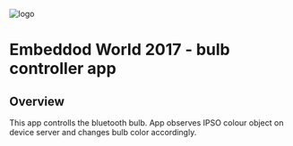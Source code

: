 ![logo](https://static.creatordev.io/logo-md-s.svg)

# Embeddod World 2017 - bulb controller app

## Overview

This app controlls the bluetooth bulb. App observes IPSO colour object on device server and changes bulb color accordingly.